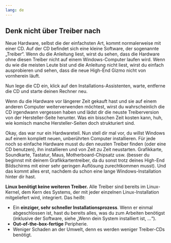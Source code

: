 ```yaml
---
lang: de
---
```





<h2>Denk nicht über Treiber nach</h2>

Neue Hardware, selbst die der einfachsten Art, kommt normalerweise mit einer CD. Auf der CD befindet sich eine kleine Software, der sogenannte „Treiber“. Wenn du die Anleitung liest, wirst du sehen, dass die Hardware ohne diesen Treiber nicht auf einem Windows-Computer laufen wird. Wenn du wie die meisten Leute bist und die Anleitung nicht liest, wirst du einfach ausprobieren und sehen, dass die neue High-End Gizmo nicht von vornherein läuft.

Nun lege die CD ein, klick auf den Installations-Assistenten, warte, entferne die CD und starte deinen Rechner neu.

Wenn du die Hardware vor längerer Zeit gekauft hast und sie auf einem anderen Computer weiterverwenden möchtest, wirst du wahrscheinlich die CD irgendwann vergessen haben und lädst dir die neuste Treiberversion von der Hersteller-Seite herunter. Was ein bisschen Zeit kosten kann, huh, wie komisch manche Hersteller-Seiten doch strukturiert sind.

Okay, das war nur ein Hardwareteil. Nun stell dir mal vor, du willst Windows auf einem komplett neuen, unberührten Computer installieren. Für jede noch so einfache Hardware musst du den neusten Treiber finden (oder eine CD benutzen), ihn installieren und von Zeit zu Zeit neustarten. Grafikkarte, Soundkarte, Tastatur, Maus, Motherboard-Chipsatz usw. (besser du beginnst mit deinem Grafikkartentreiber, da du sonst trotz deines High-End Bildschirms mit einer sehr geringen Auflösung zurechtkommen musst). Und das kommt alles erst, nachdem du schon eine lange Windows-Installation hinter dir hast.

<b>Linux benötigt keine weiteren Treiber.</b> Alle Treiber sind bereits im Linux-Kernel, dem Kern des Systems, der mit jeder einzelnen Linux-Installation mitgeliefert wird, integriert. Das heißt:

<ul>
<li>Ein <b>einziger, sehr schneller Installationsprozess</b>. Wenn er einmal abgeschlossen ist, hast du bereits alles, was du zum Arbeiten benötigst (inklusive der Software, siehe „Wenn dein System installiert ist, …“).</li>
<li><b>Out-of-the-box-fertige</b> Peripherie.</li>
<li>Weniger Schaden an der Umwelt, denn es werden weniger Treiber-CDs benötigt.</li>
</ul>




